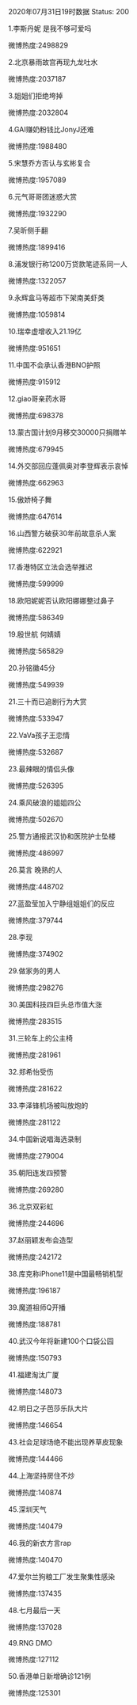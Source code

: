 2020年07月31日19时数据
Status: 200

1.李斯丹妮 是我不够可爱吗

微博热度:2498829

2.北京暴雨故宫再现九龙吐水

微博热度:2037187

3.姐姐们拒绝垮掉

微博热度:2032804

4.GAI赚奶粉钱比JonyJ还难

微博热度:1988480

5.宋慧乔方否认与玄彬复合

微博热度:1957089

6.元气哥哥团迷惑大赏

微博热度:1932290

7.吴昕侧手翻

微博热度:1899416

8.浦发银行称1200万贷款笔迹系同一人

微博热度:1322057

9.永辉盒马等超市下架南美虾类

微博热度:1059814

10.瑞幸虚增收入21.19亿

微博热度:951651

11.中国不会承认香港BNO护照

微博热度:915912

12.giao哥亲药水哥

微博热度:698378

13.蒙古国计划9月移交30000只捐赠羊

微博热度:679945

14.外交部回应蓬佩奥对李登辉表示哀悼

微博热度:662963

15.傲娇椅子舞

微博热度:647614

16.山西警方破获30年前故意杀人案

微博热度:622921

17.香港特区立法会选举推迟

微博热度:599999

18.欧阳妮妮否认欧阳娜娜整过鼻子

微博热度:586349

19.殷世航 何婧婧

微博热度:565829

20.孙铭徽45分

微博热度:549939

21.三十而已追剧行为大赏

微博热度:533947

22.VaVa孩子王恋情

微博热度:532687

23.最辣眼的情侣头像

微博热度:526395

24.乘风破浪的姐姐四公

微博热度:502670

25.警方通报武汉协和医院护士坠楼

微博热度:486997

26.莫言 晚熟的人

微博热度:448702

27.蓝盈莹加入宁静组姐姐们的反应

微博热度:379744

28.李现

微博热度:374902

29.做家务的男人

微博热度:298276

30.美国科技四巨头总市值大涨

微博热度:283515

31.三轮车上的公主椅

微博热度:281961

32.郑希怡受伤

微博热度:281622

33.李泽锋机场被叫放炮的

微博热度:281122

34.中国新说唱海选录制

微博热度:279004

35.朝阳连发四预警

微博热度:269280

36.北京双彩虹

微博热度:244696

37.赵丽颖发布会造型

微博热度:242172

38.库克称iPhone11是中国最畅销机型

微博热度:196187

39.魔道祖师Q开播

微博热度:188781

40.武汉今年将新建100个口袋公园

微博热度:150793

41.福建淘汰广厦

微博热度:148073

42.明日之子芭莎乐队大片

微博热度:146654

43.社会足球场绝不能出现养草皮现象

微博热度:144466

44.上海坚持房住不炒

微博热度:140874

45.深圳天气

微博热度:140479

46.我的新衣方言rap

微博热度:140470

47.爱尔兰狗粮工厂发生聚集性感染

微博热度:137435

48.七月最后一天

微博热度:137028

49.RNG DMO

微博热度:127112

50.香港单日新增确诊121例

微博热度:125301

